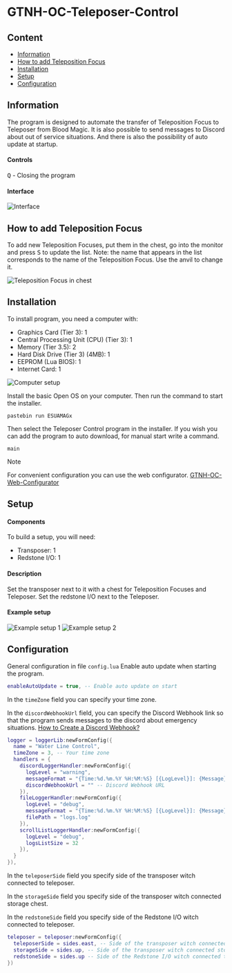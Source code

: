 # GTNH-OC-Teleposer-Control

## Content

- [Information](#information)
- [How to add Teleposition Focus](#how-to-add-teleposition-focus)
- [Installation](#installation)
- [Setup](#setup)
- [Configuration](#configuration)

<a id="information"></a>

## Information

The program is designed to automate the transfer of Teleposition Focus to Teleposer from Blood Magic.
It is also possible to send messages to Discord about out of service situations.
And there is also the possibility of auto update at startup.

#### Controls

<kbd>Q</kbd> - Closing the program

#### Interface

![Interface](/docs/interface.png)

<a id="how-to-add-teleposition-focus"></a>

## How to add Teleposition Focus

To add new Teleposition Focuses, put them in the chest, 
go into the monitor and press <kbd>S</kbd> 
to update the list. Note: the name that appears in the 
list corresponds to the name of the Teleposition Focus. Use the anvil to change it.

![Teleposition Focus in chest](/docs/chest.png)

<a id="installation"></a>

## Installation

To install program, you need a computer with:
- Graphics Card (Tier 3): 1
- Central Processing Unit (CPU) (Tier 3): 1
- Memory (Tier 3.5): 2
- Hard Disk Drive (Tier 3) (4MB): 1
- EEPROM (Lua BIOS): 1
- Internet Card: 1

![Computer setup](/docs/computer.png)

Install the basic Open OS on your computer.
Then run the command to start the installer.

```shell
pastebin run ESUAMAGx
``` 

Then select the Teleposer Control program in the installer.
If you wish you can add the program to auto download, for manual start write a command.

```shell
main
```

> [!NOTE]  
> For convenient configuration you can use the web configurator.
> [GTNH-OC-Web-Configurator](https://navatusein.github.io/GTNH-OC-Web-Configurator/#/configurator?url=https%3A%2F%2Fraw.githubusercontent.com%2FNavatusein%2FGTNH-OC-Water-Teleposer-Control%2Frefs%2Fheads%2Fmain%2Fconfig-descriptor.yml)

<a id="setup"></a>

## Setup

#### Components

To build a setup, you will need:
- Transposer: 1
- Redstone I/O: 1

#### Description

Set the transposer next to it with a chest for Teleposition Focuses and Teleposer. 
Set the redstone I/O next to the Teleposer.

#### Example setup

![Example setup 1](/docs/setup-1.png)
![Example setup 2](/docs/setup-2.png)

<a id="configuration"></a>

## Configuration

General configuration in file `config.lua`
Enable auto update when starting the program.

```lua
enableAutoUpdate = true, -- Enable auto update on start
```

In the `timeZone` field you can specify your time zone.

In the `discordWebhookUrl` field, you can specify the Discord Webhook link so that the program sends messages to the discord about emergency situations.
[How to Create a Discord Webhook?](https://www.svix.com/resources/guides/how-to-make-webhook-discord/)

```lua
logger = loggerLib:newFormConfig({
  name = "Water Line Control",
  timeZone = 3, -- Your time zone
  handlers = {
    discordLoggerHandler:newFormConfig({
      logLevel = "warning",
      messageFormat = "{Time:%d.%m.%Y %H:%M:%S} [{LogLevel}]: {Message}",
      discordWebhookUrl = "" -- Discord Webhook URL
    }),
    fileLoggerHandler:newFormConfig({
      logLevel = "debug",
      messageFormat = "{Time:%d.%m.%Y %H:%M:%S} [{LogLevel}]: {Message}",
      filePath = "logs.log"
    }),
    scrollListLoggerHandler:newFormConfig({
      logLevel = "debug",
      logsListSize = 32
    }),
  }
}),
```

In the `teleposerSide` field you specify side of the transposer witch connected to teleposer.

In the `storageSide` field you specify side of the transposer witch connected storage chest.

In the `redstoneSide` field you specify side of the Redstone I/O witch connected to teleposer.

```lua
teleposer = teleposer:newFormConfig({
  teleposerSide = sides.east, -- Side of the transposer witch connected to teleposer
  storageSide = sides.up, -- Side of the transposer witch connected storage chest
  redstoneSide = sides.up -- Side of the Redstone I/O witch connected to teleposer
})
```